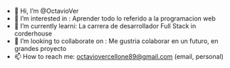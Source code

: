 - 👋 Hi, I’m @OctavioVer
- 👀 I’m interested in : Aprender todo lo referido a la programacion web
- 🌱 I’m currently learni: La carrera de desarrollador Full Stack in corderhouse
- 💞️ I’m looking to collaborate on : Me gustria colaborar en un futuro, en grandes proyecto
- 📫 How to reach me: octaviovercellone89@gmail.com (email, personal)

<!---
OctavioVer/OctavioVer is a ✨ special ✨ repository because its `README.md` (this file) appears on your GitHub profile.
You can click the Preview link to take a look at your changes.
--->
